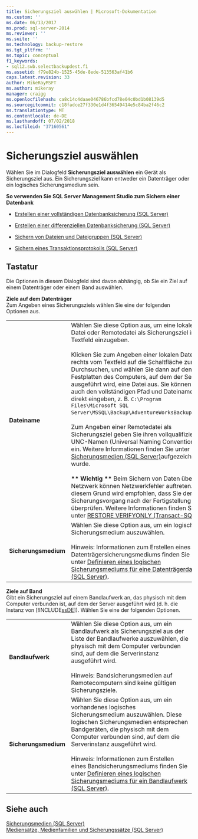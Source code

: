 ```yaml
---
title: Sicherungsziel auswählen | Microsoft-Dokumentation
ms.custom: ''
ms.date: 06/13/2017
ms.prod: sql-server-2014
ms.reviewer: ''
ms.suite: ''
ms.technology: backup-restore
ms.tgt_pltfrm: ''
ms.topic: conceptual
f1_keywords:
- sql12.swb.selectbackupdest.f1
ms.assetid: f79e824b-1525-45de-8ede-513563af41b6
caps.latest.revision: 33
author: MikeRayMSFT
ms.author: mikeray
manager: craigg
ms.openlocfilehash: ca8c14c4daae046786bfcd78e04c0bd1b08139d5
ms.sourcegitcommit: c18fadce27f330e1d4f36549414e5c84ba2f46c2
ms.translationtype: MT
ms.contentlocale: de-DE
ms.lasthandoff: 07/02/2018
ms.locfileid: "37160561"
---
```

# <a name="select-backup-destination"></a>Sicherungsziel auswählen
  Wählen Sie im Dialogfeld **Sicherungsziel auswählen** ein Gerät als Sicherungsziel aus. Ein Sicherungsziel kann entweder ein Datenträger oder ein logisches Sicherungsmedium sein.  
  
 **So verwenden Sie SQL Server Management Studio zum Sichern einer Datenbank**  
  
-   [Erstellen einer vollständigen Datenbanksicherung &#40;SQL Server&#41;](create-a-full-database-backup-sql-server.md)  
  
-   [Erstellen einer differenziellen Datenbanksicherung &#40;SQL Server&#41;](create-a-differential-database-backup-sql-server.md)  
  
-   [Sichern von Dateien und Dateigruppen &#40;SQL Server&#41;](back-up-files-and-filegroups-sql-server.md)  
  
-   [Sichern eines Transaktionsprotokolls &#40;SQL Server&#41;](back-up-a-transaction-log-sql-server.md)  
  
## <a name="options"></a>Tastatur  
 Die Optionen in diesem Dialogfeld sind davon abhängig, ob Sie ein Ziel auf einem Datenträger oder einem Band auswählen.  
  
 **Ziele auf dem Datenträger**  
 Zum Angeben eines Sicherungsziels wählen Sie eine der folgenden Optionen aus.  
  
|||  
|-|-|  
|**Dateiname**|Wählen Sie diese Option aus, um eine lokale Datei oder Remotedatei als Sicherungsziel im Textfeld einzugeben.<br /><br /> Klicken Sie zum Angeben einer lokalen Datei rechts vom Textfeld auf die Schaltfläche zum Durchsuchen, und wählen Sie dann auf den Festplatten des Computers, auf dem der Server ausgeführt wird, eine Datei aus. Sie können auch den vollständigen Pfad und Dateinamen direkt eingeben, z. B. `C:\Program Files\Microsoft SQL Server\MSSQL\Backup\AdventureWorksBackup.bak`.<br /><br /> Zum Angeben einer Remotedatei als Sicherungsziel geben Sie ihren vollqualifizierten UNC-Namen (Universal Naming Convention) ein. Weitere Informationen finden Sie unter [Sicherungsmedien &#40;SQL Server&#41;](backup-devices-sql-server.md)aufgezeichnet wurde.<br /><br /> **\*\* Wichtig \*\*** Beim Sichern von Daten über ein Netzwerk können Netzwerkfehler auftreten. Aus diesem Grund wird empfohlen, dass Sie den Sicherungsvorgang nach der Fertigstellung überprüfen. Weitere Informationen finden Sie unter [RESTORE VERIFYONLY &#40;Transact-SQL&#41;](/sql/t-sql/statements/restore-statements-verifyonly-transact-sql).|  
|**Sicherungsmedium**|Wählen Sie diese Option aus, um ein logisches Sicherungsmedium auszuwählen.<br /><br /> Hinweis: Informationen zum Erstellen eines Datenträgersicherungsmediums finden Sie unter [Definieren eines logischen Sicherungsmediums für eine Datenträgerdatei &#40;SQL Server&#41;](define-a-logical-backup-device-for-a-disk-file-sql-server.md).|  
  
 **Ziele auf Band**  
 Gibt ein Sicherungsziel auf einem Bandlaufwerk an, das physisch mit dem Computer verbunden ist, auf dem der Server ausgeführt wird (d. h. die Instanz von [!INCLUDE[ssDE](../../includes/ssde-md.md)]). Wählen Sie eine der folgenden Optionen.  
  
|||  
|-|-|  
|**Bandlaufwerk**|Wählen Sie diese Option aus, um ein Bandlaufwerk als Sicherungsziel aus der Liste der Bandlaufwerke auszuwählen, die physisch mit dem Computer verbunden sind, auf dem die Serverinstanz ausgeführt wird.<br /><br /> Hinweis: Bandsicherungsmedien auf Remotecomputern sind keine gültigen Sicherungsziele.|  
|**Sicherungsmedium**|Wählen Sie diese Option aus, um ein vorhandenes logisches Sicherungsmedium auszuwählen. Diese logischen Sicherungsmedien entsprechen Bandgeräten, die physisch mit dem Computer verbunden sind, auf dem die Serverinstanz ausgeführt wird.<br /><br /> Hinweis: Informationen zum Erstellen eines Bandsicherungsmediums finden Sie unter [Definieren eines logischen Sicherungsmediums für ein Bandlaufwerk &#40;SQL Server&#41;](define-a-logical-backup-device-for-a-tape-drive-sql-server.md).|  
  
## <a name="see-also"></a>Siehe auch  
 [Sicherungsmedien &#40;SQL Server&#41;](backup-devices-sql-server.md)   
 [Mediensätze, Medienfamilien und Sicherungssätze &#40;SQL Server&#41;](media-sets-media-families-and-backup-sets-sql-server.md)  
  
  
